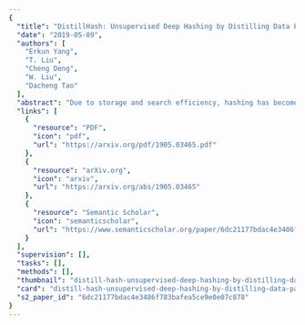 ```yaml
---
{
  "title": "DistillHash: Unsupervised Deep Hashing by Distilling Data Pairs",
  "date": "2019-05-09",
  "authors": [
    "Erkun Yang",
    "T. Liu",
    "Cheng Deng",
    "W. Liu",
    "Dacheng Tao"
  ],
  "abstract": "Due to storage and search efficiency, hashing has become significantly prevalent for nearest neighbor search. Particularly, deep hashing methods have greatly improved the search performance, typically under supervised scenarios. In contrast, unsupervised deep hashing models can hardly achieve satisfactory performance due to the lack of supervisory similarity signals. To address this problem, in this paper, we propose a new deep unsupervised hashing model, called DistilHash, which can learn a distilled data set, where data pairs have confident similarity signals. Specifically, we investigate the relationship between the initial but noisy similarity signals learned from local structures and the semantic similarity labels assigned by the optimal Bayesian classifier. We show that, under a mild assumption, some data pairs, of which labels are consistent with those assigned by the optimal Bayesian classifier, can be potentially distilled. With this understanding, we design a simple but effective method to distill data pairs automatically and further adopt a Bayesian learning framework to learn hashing functions from the distilled data set. Extensive experimental results on three widely used benchmark datasets demonstrate that our method achieves state-of-the-art search performance.",
  "links": [
    {
      "resource": "PDF",
      "icon": "pdf",
      "url": "https://arxiv.org/pdf/1905.03465.pdf"
    },
    {
      "resource": "arXiv.org",
      "icon": "arxiv",
      "url": "https://arxiv.org/abs/1905.03465"
    },
    {
      "resource": "Semantic Scholar",
      "icon": "semanticscholar",
      "url": "https://www.semanticscholar.org/paper/6dc21177bdac4e3486f783bafea5ce9e0e07c878"
    }
  ],
  "supervision": [],
  "tasks": [],
  "methods": [],
  "thumbnail": "distill-hash-unsupervised-deep-hashing-by-distilling-data-pairs-thumb.jpg",
  "card": "distill-hash-unsupervised-deep-hashing-by-distilling-data-pairs-card.jpg",
  "s2_paper_id": "6dc21177bdac4e3486f783bafea5ce9e0e07c878"
}
---
```


